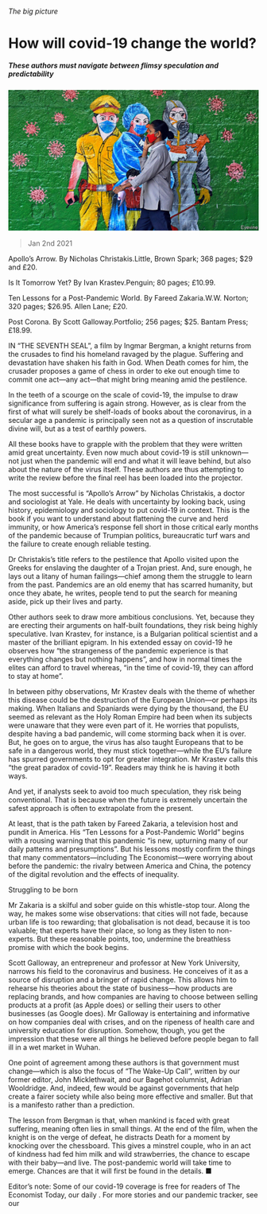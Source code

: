###### The big picture

# How will covid-19 change the world? 

##### These authors must navigate between flimsy speculation and predictability 

![image](images/20210102_BKP003_0.jpg) 

> Jan 2nd 2021 


Apollo’s Arrow. By Nicholas Christakis.Little, Brown Spark; 368 pages; $29 and £20.


Is It Tomorrow Yet? By Ivan Krastev.Penguin; 80 pages; £10.99.



Ten Lessons for a Post-Pandemic World. By Fareed Zakaria.W.W. Norton; 320 pages; $26.95. Allen Lane; £20.


Post Corona. By Scott Galloway.Portfolio; 256 pages; $25. Bantam Press; £18.99.


IN “THE SEVENTH SEAL”, a film by Ingmar Bergman, a knight returns from the crusades to find his homeland ravaged by the plague. Suffering and devastation have shaken his faith in God. When Death comes for him, the crusader proposes a game of chess in order to eke out enough time to commit one act—any act—that might bring meaning amid the pestilence.


In the teeth of a scourge on the scale of covid-19, the impulse to draw significance from suffering is again strong. However, as is clear from the first of what will surely be shelf-loads of books about the coronavirus, in a secular age a pandemic is principally seen not as a question of inscrutable divine will, but as a test of earthly powers.


All these books have to grapple with the problem that they were written amid great uncertainty. Even now much about covid-19 is still unknown—not just when the pandemic will end and what it will leave behind, but also about the nature of the virus itself. These authors are thus attempting to write the review before the final reel has been loaded into the projector.


The most successful is “Apollo’s Arrow” by Nicholas Christakis, a doctor and sociologist at Yale. He deals with uncertainty by looking back, using history, epidemiology and sociology to put covid-19 in context. This is the book if you want to understand about flattening the curve and herd immunity, or how America’s response fell short in those critical early months of the pandemic because of Trumpian politics, bureaucratic turf wars and the failure to create enough reliable testing.


Dr Christakis’s title refers to the pestilence that Apollo visited upon the Greeks for enslaving the daughter of a Trojan priest. And, sure enough, he lays out a litany of human failings—chief among them the struggle to learn from the past. Pandemics are an old enemy that has scarred humanity, but once they abate, he writes, people tend to put the search for meaning aside, pick up their lives and party.


Other authors seek to draw more ambitious conclusions. Yet, because they are erecting their arguments on half-built foundations, they risk being highly speculative. Ivan Krastev, for instance, is a Bulgarian political scientist and a master of the brilliant epigram. In his extended essay on covid-19 he observes how “the strangeness of the pandemic experience is that everything changes but nothing happens”, and how in normal times the elites can afford to travel whereas, “in the time of covid-19, they can afford to stay at home”.


In between pithy observations, Mr Krastev deals with the theme of whether this disease could be the destruction of the European Union—or perhaps its making. When Italians and Spaniards were dying by the thousand, the EU seemed as relevant as the Holy Roman Empire had been when its subjects were unaware that they were even part of it. He worries that populists, despite having a bad pandemic, will come storming back when it is over. But, he goes on to argue, the virus has also taught Europeans that to be safe in a dangerous world, they must stick together—while the EU’s failure has spurred governments to opt for greater integration. Mr Krastev calls this “the great paradox of covid-19”. Readers may think he is having it both ways.


And yet, if analysts seek to avoid too much speculation, they risk being conventional. That is because when the future is extremely uncertain the safest approach is often to extrapolate from the present.


At least, that is the path taken by Fareed Zakaria, a television host and pundit in America. His “Ten Lessons for a Post-Pandemic World” begins with a rousing warning that this pandemic “is new, upturning many of our daily patterns and presumptions”. But his lessons mostly confirm the things that many commentators—including The Economist—were worrying about before the pandemic: the rivalry between America and China, the potency of the digital revolution and the effects of inequality.

Struggling to be born


Mr Zakaria is a skilful and sober guide on this whistle-stop tour. Along the way, he makes some wise observations: that cities will not fade, because urban life is too rewarding; that globalisation is not dead, because it is too valuable; that experts have their place, so long as they listen to non-experts. But these reasonable points, too, undermine the breathless promise with which the book begins.


Scott Galloway, an entrepreneur and professor at New York University, narrows his field to the coronavirus and business. He conceives of it as a source of disruption and a bringer of rapid change. This allows him to rehearse his theories about the state of business—how products are replacing brands, and how companies are having to choose between selling products at a profit (as Apple does) or selling their users to other businesses (as Google does). Mr Galloway is entertaining and informative on how companies deal with crises, and on the ripeness of health care and university education for disruption. Somehow, though, you get the impression that these were all things he believed before people began to fall ill in a wet market in Wuhan.


One point of agreement among these authors is that government must change—which is also the focus of “The Wake-Up Call”, written by our former editor, John Micklethwait, and our Bagehot columnist, Adrian Wooldridge. And, indeed, few would be against governments that help create a fairer society while also being more effective and smaller. But that is a manifesto rather than a prediction.


The lesson from Bergman is that, when mankind is faced with great suffering, meaning often lies in small things. At the end of the film, when the knight is on the verge of defeat, he distracts Death for a moment by knocking over the chessboard. This gives a minstrel couple, who in an act of kindness had fed him milk and wild strawberries, the chance to escape with their baby—and live. The post-pandemic world will take time to emerge. Chances are that it will first be found in the details. ■


Editor’s note: Some of our covid-19 coverage is free for readers of The Economist Today, our daily . For more stories and our pandemic tracker, see our 


